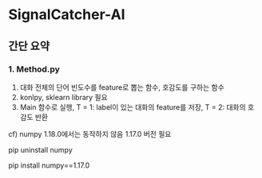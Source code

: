 # SignalCatcher-AI

## 간단 요약

### 1. Method.py

1. 대화 전체의 단어 빈도수를 feature로 뽑는 함수, 호감도를 구하는 함수
2. konlpy, sklearn library 필요
3. Main 함수로 실행, T = 1: label이 있는 대화의 feature를 저장, T = 2: 대화의 호감도 반환

cf) numpy 1.18.0에서는 동작하지 않음 1.17.0 버전 필요

pip uninstall numpy

pip install numpy==1.17.0
